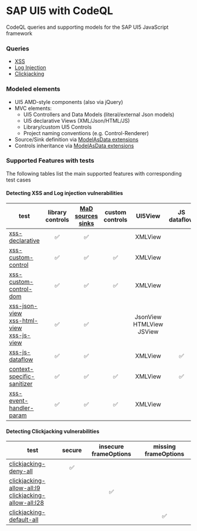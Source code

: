 # SAP UI5 with CodeQL

CodeQL queries and supporting models for the SAP UI5 JavaScript framework

### Queries
- [XSS](https://github.com/advanced-security/codeql-sap-js/blob/mbaluda-readme/src/queries/UI5Xss.ql)
- [Log Injection](https://github.com/advanced-security/codeql-sap-js/blob/mbaluda-readme/src/queries/UI5LogInjection.ql)
- [Clickjacking](https://github.com/advanced-security/codeql-sap-js/blob/mbaluda-readme/src/queries/UI5Clickjacking.ql)
 
### Modeled elements
 - UI5 AMD-style components (also via jQuery)
 - MVC elements: 
    - UI5 Controllers and Data Models (literal/external Json models)
    - UI5 declarative Views (XML/Json/HTML/JS)
    - Library/custom UI5 Controls
    - Project naming conventions (e.g. Control-Renderer)
  - Source/Sink definition via [ModelAsData extensions](https://github.com/advanced-security/codeql-sap-js/blob/main/.github/codeql/extensions/ui5-data-extensions.yml#L41)
  - Controls inheritance via [ModelAsData extensions](https://github.com/advanced-security/codeql-sap-js/blob/main/.github/codeql/extensions/ui5-data-extensions.yml#L16)

### Supported Features with tests
The following tables list the main supported features with corresponding test cases
#### Detecting XSS and Log injection vulnerabilities
|test | library controls | [MaD sources sinks](https://github.com/advanced-security/codeql-sap-js/blob/main/.github/codeql/extensions/ui5-data-extensions.yml) | custom controls | UI5View | JS dataflow | HTML APIs | sanitizer | acc.path via handler |
| - | :-: | :-: | :-: | :-: | :-: | :-: | :-: | :-: |
| [xss-declarative](https://github.com/advanced-security/codeql-sap-js/security/code-scanning/248) | ✅︎ | ✅︎ | | XMLView |
| [xss-custom-control](https://github.com/advanced-security/codeql-sap-js/security/code-scanning/249)| ✅︎ | ✅︎ | ✅︎ | XMLView | | classic |
| [xss-custom-control-dom](https://github.com/advanced-security/codeql-sap-js/security/code-scanning/250)| ✅︎ | ✅︎ | ✅︎ | XMLView | | DOM |
| [xss-json-view](https://github.com/advanced-security/codeql-sap-js/security/code-scanning/247)<br/>[xss-html-view](https://github.com/advanced-security/codeql-sap-js/security/code-scanning/245)<br/>[xss-js-view](https://github.com/advanced-security/codeql-sap-js/security/code-scanning/246) | ✅︎ | ✅︎ | | JsonView<br/>HTMLView<br/>JSView |
| [xss-js-dataflow](https://github.com/advanced-security/codeql-sap-js/security/code-scanning/275) | ✅︎ | ✅︎ | |XMLView| ✅︎ |
| [context-specific-sanitizer](https://github.com/advanced-security/codeql-sap-js/security/code-scanning/277)| ✅︎ | ✅︎ | ✅︎ | XMLView |✅︎ | DOM | ✅︎ |
| [xss-event-handler-param](https://github.com/advanced-security/codeql-sap-js/blob/main/test/queries/xss/xss-event-handlers/webapp/view/app.view.xml#L11C56-L11C64)| ✅︎ | ✅︎ | ✅︎ | XMLView | | | | 🚧 |

#### Detecting Clickjacking vulnerabilities
| test | secure | insecure frameOptions | missing frameOptions |
| - | :-: | :-: | :-: |
| [clickjacking-deny-all]( https://github.com/advanced-security/codeql-sap-js/blob/main/test/queries/clickjacking/clickjacking-deny-all/index.html#L10) | ✅︎ | |
| [clickjacking-allow-all:l9]( https://github.com/advanced-security/codeql-sap-js/security/code-scanning/240)<br/>[clickjacking-allow-all:l28](https://github.com/advanced-security/codeql-sap-js/security/code-scanning/241) | | ✅︎ |
| [clickjacking-default-all]([clickjacking/clickjacking-default-all](https://github.com/advanced-security/codeql-sap-js/security/code-scanning/280)) | | | ✅︎ |
